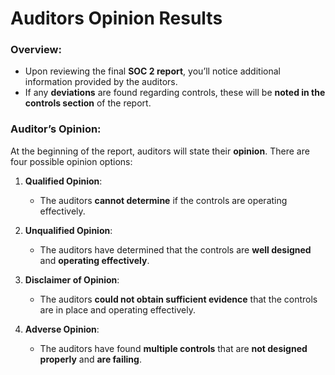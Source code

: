 # Auditors Opinion Results

### Overview:
- Upon reviewing the final **SOC 2 report**, you’ll notice additional information provided by the auditors.
- If any **deviations** are found regarding controls, these will be **noted in the controls section** of the report.

### Auditor’s Opinion:
At the beginning of the report, auditors will state their **opinion**. There are four possible opinion options:

1. **Qualified Opinion**: 
   - The auditors **cannot determine** if the controls are operating effectively.
   
2. **Unqualified Opinion**: 
   - The auditors have determined that the controls are **well designed** and **operating effectively**.
   
3. **Disclaimer of Opinion**: 
   - The auditors **could not obtain sufficient evidence** that the controls are in place and operating effectively.
   
4. **Adverse Opinion**: 
   - The auditors have found **multiple controls** that are **not designed properly** and **are failing**.

